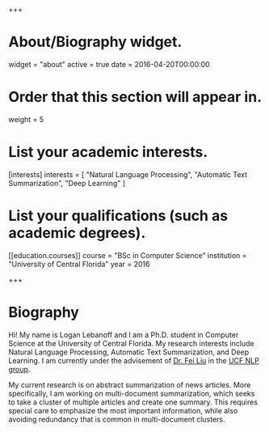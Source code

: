 +++
# About/Biography widget.
widget = "about"
active = true
date = 2016-04-20T00:00:00

# Order that this section will appear in.
weight = 5

# List your academic interests.
[interests]
  interests = [
    "Natural Language Processing",
    "Automatic Text Summarization",
    "Deep Learning"
  ]

# List your qualifications (such as academic degrees).
[[education.courses]]
  course = "BSc in Computer Science"
  institution = "University of Central Florida"
  year = 2016
 
+++

# Biography

Hi! My name is Logan Lebanoff and I am a Ph.D. student in Computer Science at the University of Central Florida. My research interests include Natural Language Processing, Automatic Text Summarization, and Deep Learning. I am currently under the advisement of [Dr. Fei Liu](http://www.cs.ucf.edu/~feiliu/) in the [UCF NLP group](http://www.nlp.cs.ucf.edu/).

My current research is on abstract summarization of news articles. More specifically, I am working on multi-document summarization, which seeks to take a cluster of multiple articles and create one summary. This requires special care to emphasize the most important information, while also avoiding redundancy that is common in multi-document clusters.